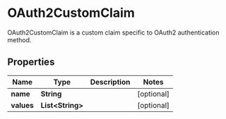 

# OAuth2CustomClaim

OAuth2CustomClaim is a custom claim specific to OAuth2 authentication method.

## Properties

Name | Type | Description | Notes
------------ | ------------- | ------------- | -------------
**name** | **String** |  |  [optional]
**values** | **List&lt;String&gt;** |  |  [optional]



